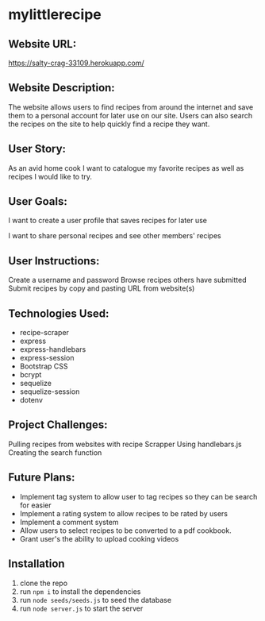 # mylittlerecipe

## Website URL: 
https://salty-crag-33109.herokuapp.com/

## Website Description: 

The website allows users to find recipes from around the internet  and save them to a personal account for later use on our site. Users can also search the recipes on the site to help quickly find a recipe they want.

## User Story: 

As an avid home cook I want to catalogue my favorite recipes as well as recipes I would like to try.

## User Goals: 

I want to create a user profile that saves recipes for later use

I want to share personal recipes and see other members' recipes

## User Instructions:

Create a username and password 
Browse recipes others have submitted
Submit recipes by copy and pasting URL from website(s)

## Technologies Used: 

- recipe-scraper
- express
- express-handlebars
- express-session
- Bootstrap CSS
- bcrypt
- sequelize
- sequelize-session
- dotenv

## Project Challenges:

Pulling recipes from websites with recipe Scrapper
Using handlebars.js
Creating the search function

## Future Plans:

- Implement tag system to allow user to tag recipes so they can be search for easier
- Implement a rating system to allow recipes to be rated by users
- Implement a comment system
- Allow users to select recipes to be converted to a pdf cookbook.
- Grant user's the ability to upload cooking videos

## Installation

1. clone the repo
2. run ```npm i``` to install the dependencies
3. run ```node seeds/seeds.js``` to seed the database
4. run ```node server.js``` to start the server


